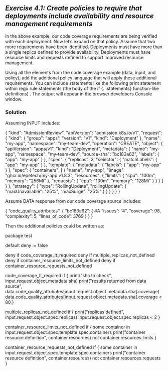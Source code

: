 ## ***Exercise 4.1: Create policies to require that deployments include availability and resource management requirements***

In the above example, our code coverage requirements are being verified with each deployment. Now let’s expand on that policy. Assume that two more requirements have been identified.
Deployments must have more than a single replica defined to provide availability.
Deployments must have resource limits and requests defined to support improved resource management.  

Using all the elements from the code coverage example (data, input, and policy), add the additional policy language that will apply these additional requirements. You can include statements like the following print statement within rego rule statements (the body of the if {...statements} function-like definitions) . The output will appear in the browser developers Console window.

### **Solution**
Assuming INPUT includes:  

{
  "kind": "AdmissionReview",
  "apiVersion": "admission.k8s.io/v1",
  "request": {
    "kind": {
      "group": "apps",
      "version": "v1",
      "kind": "Deployment"
    },
    "name": "my-app",
    "namespace": "my-team-dev",
    "operation": "CREATE",
    "object": {
      "apiVersion": "apps/v1",
      "kind": "Deployment",
      "metadata": {
        "name": "my-app",
        "namespace": "my-team-dev",
        "source-sha": "bc183a62",
        "labels": {
          "app": "my-app"
        }
      },
      "spec": {
        "replicas": 3,
        "selector": {
          "matchLabels": {
            "app": "my-app"
          }
        },
        "template": {
          "metadata": {
            "labels": {
              "app": "my-app"
            }
          },
          "spec": {
            "containers": [
              {
                "name": "my-app",
                "image": "ghcr.io/epetech/my-app:v1.8.3",
                "resources": {
                  "limits": {
                    "cpu": "100m",
                    "memory": "256Mi"
                  },
                  "requests": {
                    "cpu": "100m",
                    "memory": "128Mi"
                  }
                }
              }
            ]
          }
        },
        "strategy": {
          "type": "RollingUpdate",
          "rollingUpdate": {
            "maxUnavailable": "25%",
            "maxSurge": "25%"
          }
        }
      }
    }
  }
}

Assume DATA response from our code coverage source includes:  

{
  “code_quality_attributes”: {
    “bc183a62”: { #A
       “issues”: “4”,
       “coverage”: 98,
       “complexity”: 5,
       “lines_of_code”: 3769
    }
  }
}

Then the additional policies could be written as:  

package test

default deny := false

deny if code_coverage_lt_required
deny if multiple_replicas_not_defined
deny if container_resource_limits_not_defined
deny if container_resource_requests_not_defined

code_coverage_lt_required if {
	print("sha to check", input.request.object.metadata.sha)
	print("results returned from data source", data.code_quality_attributes[input.request.object.metadata.sha].coverage)
	data.code_quality_attributes[input.request.object.metadata.sha].coverage < 80
}

multiple_replicas_not_defined if {
	print("replicas defined", input.request.object.spec.replicas)
	input.request.object.spec.replicas < 2
}

container_resource_limits_not_defined if {
	some container in input.request.object.spec.template.spec.containers
    print("container resource definition", container.resources)
	not container.resources.limits
}

container_resource_requests_not_defined if {
	some container in input.request.object.spec.template.spec.containers
    print("container resource definition", container.resources)
	not container.resources.requests
}
